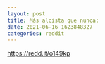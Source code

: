 ```yaml
--- 
layout: post 
title: Más alcista que nunca: 
date: 2021-06-16 1623848327 
categories: reddit 
--- 
```

https://redd.it/o149kp